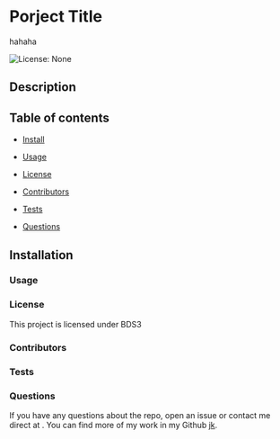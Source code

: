 
# Porject Title
hahaha

![License: None](https://img.shields.io/badge/License-BDS3-brightgreen)

## Description


## Table of contents
* [Install](#installation)

* [Usage](#Usage)
        
* [License](#license)

* [Contributors](#contributors)

* [Tests](#tests)

* [Questions](#Questions?)


## __Installation__
    

### __Usage__
    

### __License__
        
This project is licensed under BDS3

### __Contributors__
    

### __Tests__
    

### __Questions__

If you have any questions about the repo, open an issue or contact me direct at .
You can find more of my work in my Github [jk](https://github.com/jk/).
